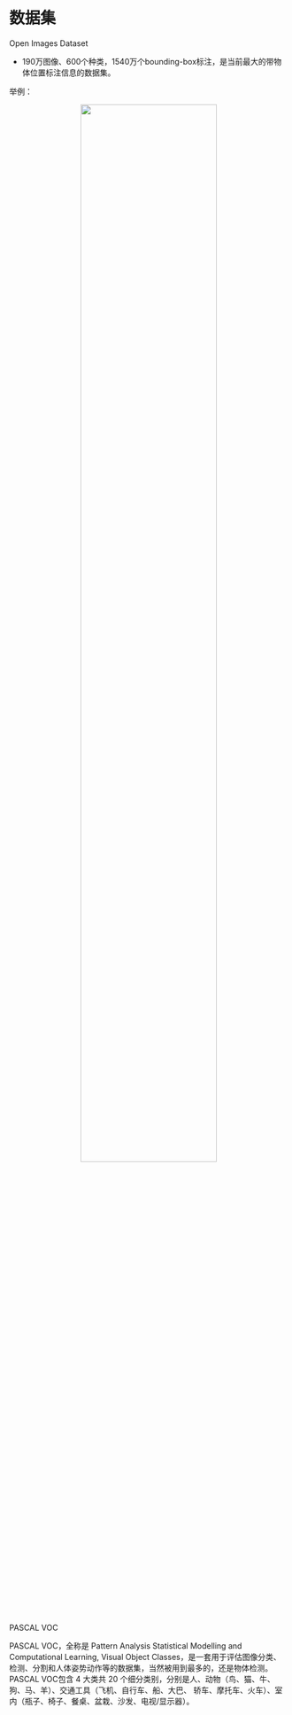 
# 数据集

Open Images Dataset

- 190万图像、600个种类，1540万个bounding-box标注，是当前最大的带物体位置标注信息的数据集。

举例：

<p align="center">
    <img width="70%" height="70%" src="http://images.iterate.site/blog/image/20200221/dKBhKdPWJnWt.png?imageslim">
</p>


PASCAL VOC

PASCAL VOC，全称是 Pattern Analysis Statistical Modelling and Computational Learning, Visual Object Classes，是一套用于评估图像分类、检测、分割和人体姿势动作等的数据集，当然被用到最多的，还是物体检测。PASCAL VOC包含 4 大类共 20 个细分类别，分别是人、动物（鸟、猫、牛、狗、马、羊）、交通工具（飞机、自行车、船、大巴、 轿车、摩托车、火车）、室内（瓶子、椅子、餐桌、盆栽、沙发、电视/显示器）。


